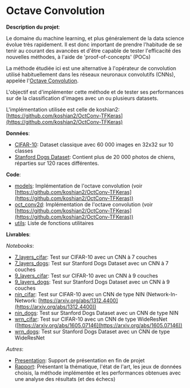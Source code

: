 # Octave Convolution

**Description du projet**:

Le domaine du machine learning, et plus généralement de la data science évolue très rapidement. Il est donc important de prendre 
l'habitude de se tenir au courant des avancées et d'être capable de tester l'efficacité des nouvelles méthodes, à l'aide de 
'proof-of-concepts' (POCs)

La méthode étudiée ici est une alternative à l'opérateur de convolution utilisé habituellement dans les réseaux neuronaux convolutifs 
(CNNs), appelée l'[Octave Convolution](https://arxiv.org/pdf/1904.05049v2.pdf).

L'objectif est d'implémenter cette méthode et de tester ses performances sur de la classification d'images avec 
un ou plusieurs datasets.

L'implémentation utilisée est celle de koshian2: 
[https://github.com/koshian2/OctConv-TFKeras](https://github.com/koshian2/OctConv-TFKeras)

**Données**:
* [CIFAR-10](https://www.cs.toronto.edu/~kriz/cifar.html): Dataset classique avec 60 000 images en 32x32 sur 10 classes
* [Stanford Dogs Dataset](http://vision.stanford.edu/aditya86/ImageNetDogs/): 
Contient plus de 20 000 photos de chiens, réparties sur 120 races différentes. 

**Code**:
* [models](models.py): Implémentation de l'octave convolution 
(voir [https://github.com/koshian2/OctConv-TFKeras](https://github.com/koshian2/OctConv-TFKeras))
* [oct_conv2d](oct_conv2d.py): 
Implémentation de l'octave convolution (voir [https://github.com/koshian2/OctConv-TFKeras](https://github.com/koshian2/OctConv-TFKeras))
* [utils](utils.py): Liste de fonctions utilitaires

**Livrables**:

*Notebooks*:
* [7_layers_cifar](7_layers_cifar.ipynb): Test sur CIFAR-10 avec un CNN à 7 couches
* [7_layers_dogs](7_layers_dogs.ipynb): Test sur Stanford Dogs Dataset avec un CNN à 7 couches
* [9_layers_cifar](9_layers_cifar.ipynb): Test sur CIFAR-10 avec un CNN à 9 couches
* [9_layers_dogs](9_layers_dogs.ipynb): Test sur Stanford Dogs Dataset avec un CNN à 9 couches
* [nin_cifar](nin_cifar.ipynb): Test sur CIFAR-10 avec un CNN de type NIN 
(Network-In-Network: [https://arxiv.org/abs/1312.4400](https://arxiv.org/abs/1312.4400))
* [nin_dogs](nin_dogs.ipynb): Test sur Stanford Dogs Dataset avec un CNN de type NIN 
* [wrn_cifar](wrn_cifar.ipynb): Test sur CIFAR-10 avec un CNN de type WideResNet 
([https://arxiv.org/abs/1605.07146](https://arxiv.org/abs/1605.07146))
* [wrn_dogs](wrn_dogs.ipynb): Test sur Stanford Dogs Dataset avec un CNN de type WideResNet

*Autres*:
* [Presentation](Presentation.pdf): Support de présentation en fin de projet
* [Rapport](Rapport.pdf): Présentant la thématique, l'état de l'art, les jeux de données choisis, la méthode implémentée et 
les performances obtenues avec une analyse des résultats (et des échecs)
